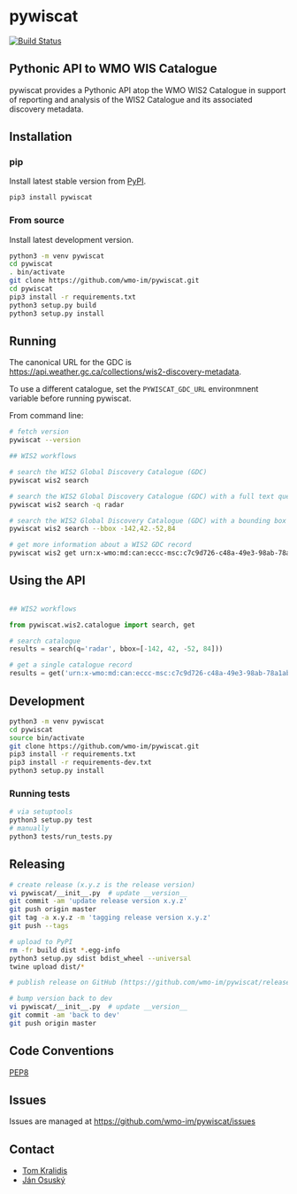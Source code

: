 # pywiscat

[![Build Status](https://github.com/wmo-im/pywiscat/workflows/build%20%E2%9A%99%EF%B8%8F/badge.svg)](https://github.com/wmo-im/pywiscat/actions)

## Pythonic API to WMO WIS Catalogue

pywiscat provides a Pythonic API atop the WMO WIS2 Catalogue in support
of reporting and analysis of the WIS2 Catalogue and its associated discovery metadata.

## Installation

### pip

Install latest stable version from [PyPI](https://pypi.org/project/pywiscat).

```bash
pip3 install pywiscat
```

### From source

Install latest development version.

```bash
python3 -m venv pywiscat
cd pywiscat
. bin/activate
git clone https://github.com/wmo-im/pywiscat.git
cd pywiscat
pip3 install -r requirements.txt
python3 setup.py build
python3 setup.py install
```

## Running

The canonical URL for the GDC is https://api.weather.gc.ca/collections/wis2-discovery-metadata.

To use a different catalogue, set the `PYWISCAT_GDC_URL` environmnent variable before running pywiscat.

From command line:

```bash
# fetch version
pywiscat --version

## WIS2 workflows

# search the WIS2 Global Discovery Catalogue (GDC)
pywiscat wis2 search

# search the WIS2 Global Discovery Catalogue (GDC) with a full text query
pywiscat wis2 search -q radar

# search the WIS2 Global Discovery Catalogue (GDC) with a bounding box query
pywiscat wis2 search --bbox -142,42.-52,84

# get more information about a WIS2 GDC record
pywiscat wis2 get urn:x-wmo:md:can:eccc-msc:c7c9d726-c48a-49e3-98ab-78a1ab87cda8
```

## Using the API
```python

## WIS2 workflows

from pywiscat.wis2.catalogue import search, get

# search catalogue
results = search(q='radar', bbox=[-142, 42, -52, 84]))

# get a single catalogue record
results = get('urn:x-wmo:md:can:eccc-msc:c7c9d726-c48a-49e3-98ab-78a1ab87cda8')
```


## Development

```bash
python3 -m venv pywiscat
cd pywiscat
source bin/activate
git clone https://github.com/wmo-im/pywiscat.git
pip3 install -r requirements.txt
pip3 install -r requirements-dev.txt
python3 setup.py install
```

### Running tests

```bash
# via setuptools
python3 setup.py test
# manually
python3 tests/run_tests.py
```

## Releasing

```bash
# create release (x.y.z is the release version)
vi pywiscat/__init__.py  # update __version__
git commit -am 'update release version x.y.z'
git push origin master
git tag -a x.y.z -m 'tagging release version x.y.z'
git push --tags

# upload to PyPI
rm -fr build dist *.egg-info
python3 setup.py sdist bdist_wheel --universal
twine upload dist/*

# publish release on GitHub (https://github.com/wmo-im/pywiscat/releases/new)

# bump version back to dev
vi pywiscat/__init__.py  # update __version__
git commit -am 'back to dev'
git push origin master
```

## Code Conventions

[PEP8](https://www.python.org/dev/peps/pep-0008)

## Issues

Issues are managed at https://github.com/wmo-im/pywiscat/issues

## Contact

* [Tom Kralidis](https://github.com/tomkralidis)
* [Ján Osuský](https://github.com/josusky)
